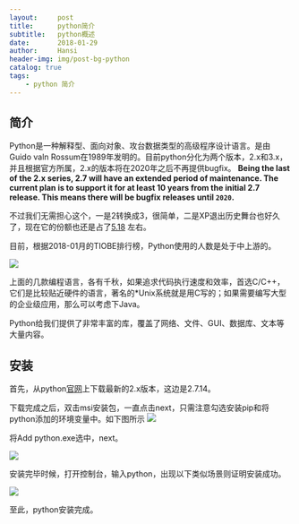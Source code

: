 ```yaml
---
layout:     post
title:      python简介
subtitle:   python概述
date:       2018-01-29
author:     Hansi
header-img: img/post-bg-python
catalog: true
tags:
    - python 简介
---
```


## 简介
Python是一种解释型、面向对象、攻台数据类型的高级程序设计语言。是由Guido valn Rossum在1989年发明的。目前python分化为两个版本，2.x和3.x，并且根据官方所属，2.x的版本将在2020年之后不再提供bugfix。
**Being the last of the 2.x series, 2.7 will have an extended period of maintenance. The current plan is to support it for at least 10 years from the initial 2.7 release. This means there will be bugfix releases until `2020`.**

不过我们无需担心这个，一是2转换成3，很简单，二是XP退出历史舞台也好久了，现在它的份额也还是占了[5.18](http://tech.sina.com.cn/roll/2018-01-02/doc-ifyqcsft9369284.shtml) 左右。


目前，根据2018-01月的TIOBE排行榜，Python使用的人数是处于中上游的。

![](https://huhansi.github.io/huhansi/img/2018-01-tiobe-python.png)

上面的几款编程语言，各有千秋，如果追求代码执行速度和效率，首选C/C++，它们是比较贴近硬件的语言，著名的*Unix系统就是用C写的；如果需要编写大型的企业级应用，那么可以考虑下Java。

Python给我们提供了非常丰富的库，覆盖了网络、文件、GUI、数据库、文本等大量内容。

## 安装
首先，从python[官网](https://www.python.org/)上下载最新的2.x版本，这边是2.7.14。

下载完成之后，双击msi安装包，一直点击next，只需注意勾选安装pip和将python添加的环境变量中。如下图所示
![](https://huhansi.github.io/huhansi/img/180129-before-enable-pip.png)


将Add python.exe选中，next。


![](https://huhansi.github.io/huhansi/img/180129-after-enable-pip.png)

安装完毕时候，打开控制台，输入python，出现以下类似场景则证明安装成功。

![](https://huhansi.github.io/huhansi/img/180129-install-python-success.png)


至此，python安装完成。